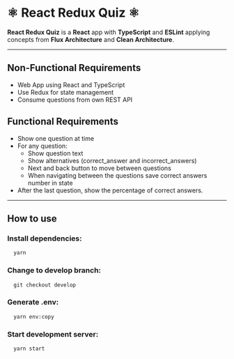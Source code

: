 # ⚛️ React Redux Quiz ⚛️

**React Redux Quiz** is a **React** app with **TypeScript** and **ESLint** applying concepts from **Flux Architecture** and **Clean Architecture**.

---

## Non-Functional Requirements

- Web App using React and TypeScript
- Use Redux for state management
- Consume questions from own REST API

## Functional Requirements

- Show one question at time
- For any question:
  - Show question text
  - Show alternatives (correct_answer and incorrect_answers)
  - Next and back button to move between questions 
  - When navigating between the questions save correct answers number in state
- After the last question, show the percentage of correct answers.

---

## How to use

### Install dependencies:

```shell
  yarn
```

### Change to develop branch:

```shell
  git checkout develop
```

### Generate .env:

```shell
  yarn env:copy
```

### Start development server:

```shell
  yarn start
```
